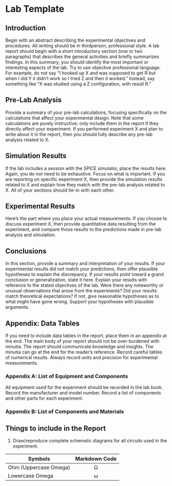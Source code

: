 # Lab Template
## Introduction
Begin with an abstract describing the experimental objectives and procedures. All writing should be in thirdperson,
professional style. A lab report should begin with a short introductory section (one or two paragraphs) that describes the general activities
and briefly summarizes findings. In this summary, you should identify the most important or interesting aspects of the
lab. Try to use objective professional language. For example, do not say “I hooked up X and was supposed to get R
but when I did Y it didn’t work so I tried Z and then it worked.” Instead, say something like “X was studied using a Z
configuration, with result R.”

## Pre-Lab Analysis
Provide a summary of your pre-lab calculations, focusing specifically on the calculations that affect your experimental
design. Note that some calculations are purely instructive; only include them in the report if they directly affect your
experiment. If you performed experiment X and plan to write about it in the report, then you should fully describe any
pre-lab analysis related to X.

## Simulation Results
If the lab includes a session with the SPICE simulator, place the results here. Again, you do not need to be exhaustive.
Focus on what is important. If you are reporting on specific experiment X, then provide the simulation results related to
X and explain how they match with the pre-lab analysis related to X. All of your sections should tie-in with each other.

## Experimental Results
Here’s the part where you place your actual measurements. If you choose to discuss experiment X, then provide
quantitative data resulting from the experiment, and compare those results to the predictions made in pre-lab analysis
and simulation.

## Conclusions
In this section, provide a summary and interpretation of your results. If your experimental results did not match your
predictions, then offer plausible hypotheses to explain the discrepancy. If your results point toward a grand conclusion or generalization, state it here. Explain your results with reference to the stated objectives of the lab. Were there any noteworthy
or unusual observations that arose from the experiments? Did your results match theoretical expectations? If
not, give reasonable hypotheses as to what might have gone wrong. Support your hypotheses with plausible
arguments.

## Appendix: Data Tables
If you need to include data tables in the report, place them in an appendix at the end. The main body of your report
should not be over-burdened with minutia. The report should communicate knowledge and insights. The minutia can
go at the end for the reader’s reference. Record careful tables of numerical results. Always record units and precision for experimental measurements.

### Appendix A: List of Equipment and Components
All equipment used for the experiment should be recorded in the lab book. Record the manufacturer and model
number. Record a list of components and other parts for each experiment.

### Appendix B: List of Components and Materials

## Things to include in the Report
1. Draw/reproduce complete schematic diagrams for all circuits used in the experiment.

| Symbols | Markdown Code |
| ------- | :-----------: |
| Ohm (Uppercase Omega) | &Omega; |
| Lowercase Omega | &omega; |